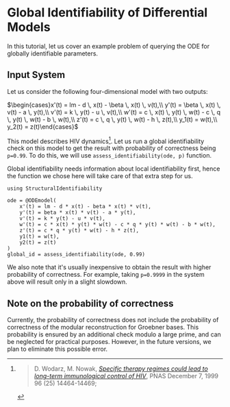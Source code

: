 # Global Identifiability of Differential Models

In this tutorial, let us cover an example problem of querying the ODE for globally identifiable parameters.

## Input System

Let us consider the following four-dimensional model with two outputs:

$\begin{cases}x'(t) = lm - d \, x(t) - \beta \, x(t) \, v(t),\\
    y'(t) = \beta \, x(t) \, v(t) - a \, y(t),\\
    v'(t) = k \, y(t) - u \, v(t),\\
    w'(t) = c \, x(t) \, y(t) \, w(t) - c \, q \, y(t) \, w(t) - b \, w(t),\\
    z'(t) = c \, q \, y(t) \, w(t) - h \, z(t),\\
    y_1(t) = w(t),\\
    y_2(t) = z(t)\end{cases}$

This model describes HIV dynamics[^1]. Let us run a global identifiability check on this model to get the result with probability of correctness being `p=0.99`. To do this, we will use `assess_identifiability(ode, p)` function.

Global identifiability needs information about local identifiability first, hence the function we chose here will take care of that extra step for us.

```@repl
using StructuralIdentifiability

ode = @ODEmodel(
    x'(t) = lm - d * x(t) - beta * x(t) * v(t),
    y'(t) = beta * x(t) * v(t) - a * y(t),
    v'(t) = k * y(t) - u * v(t),
    w'(t) = c * x(t) * y(t) * w(t) - c * q * y(t) * w(t) - b * w(t),
    z'(t) = c * q * y(t) * w(t) - h * z(t),
    y1(t) = w(t),
    y2(t) = z(t)
)
global_id = assess_identifiability(ode, 0.99)
```

We also note that it's usually inexpensive to obtain the result with higher probability of correctness. For example, taking `p=0.9999` in the system above will result only in a slight slowdown.

## Note on the probability of correctness

Currently, the probability of correctness does not include the probability of correctness of the modular reconstruction for Groebner bases. 
This probability is ensured by an additional check modulo a large prime, and can be neglected for practical purposes. However, in the future versions, we plan to 
eliminate this possible error.

[^1]:
    > D. Wodarz, M. Nowak, [*Specific therapy regimes could lead to long-term immunological control of HIV*](https://doi.org/10.1073/pnas.96.25.14464), PNAS December 7, 1999 96 (25) 14464-14469;
